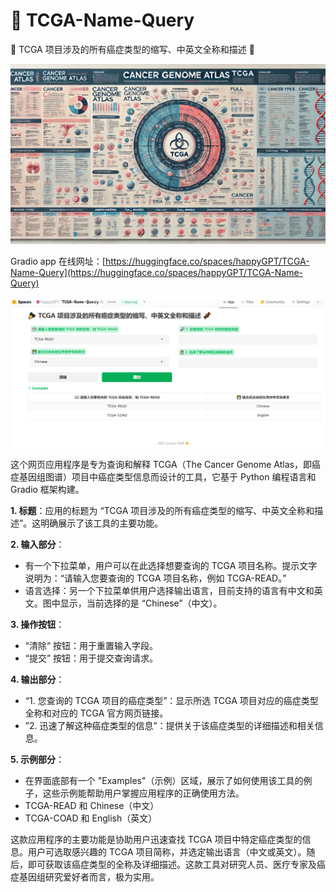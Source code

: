 # 🚀 TCGA-Name-Query

🎉 TCGA 项目涉及的所有癌症类型的缩写、中英文全称和描述 🧬

![image01.png](./Figures/image01.png)

Gradio app 在线网址：[https://huggingface.co/spaces/happyGPT/TCGA-Name-Query](https://huggingface.co/spaces/happyGPT/TCGA-Name-Query)

![Snapshot](./Figures/Gradio_TCGA.png)

这个网页应用程序是专为查询和解释 TCGA（The Cancer Genome Atlas，即癌症基因组图谱）项目中癌症类型信息而设计的工具，它基于 Python 编程语言和 Gradio 框架构建。

**1. 标题**：应用的标题为 “TCGA 项目涉及的所有癌症类型的缩写、中英文全称和描述”。这明确展示了该工具的主要功能。

**2. 输入部分**：
- 有一个下拉菜单，用户可以在此选择想要查询的 TCGA 项目名称。提示文字说明为：“请输入您要查询的 TCGA 项目名称，例如 TCGA-READ。” 
- 语言选择：另一个下拉菜单供用户选择输出语言，目前支持的语言有中文和英文。图中显示，当前选择的是 “Chinese”（中文）。

**3. 操作按钮**：
- “清除“ 按钮：用于重置输入字段。
- “提交” 按钮：用于提交查询请求。

**4. 输出部分**：
- “1. 您查询的 TCGA 项目的癌症类型”：显示所选 TCGA 项目对应的癌症类型全称和对应的 TCGA 官方网页链接。
- ”2. 迅速了解这种癌症类型的信息”：提供关于该癌症类型的详细描述和相关信息。

**5. 示例部分**：
- 在界面底部有一个 "Examples"（示例）区域，展示了如何使用该工具的例子，这些示例能帮助用户掌握应用程序的正确使用方法。
- TCGA-READ 和 Chinese（中文）
- TCGA-COAD 和 English（英文）

这款应用程序的主要功能是协助用户迅速查找 TCGA 项目中特定癌症类型的信息。用户可选取感兴趣的 TCGA 项目简称，并选定输出语言（中文或英文）。随后，即可获取该癌症类型的全称及详细描述。这款工具对研究人员、医疗专家及癌症基因组研究爱好者而言，极为实用。
